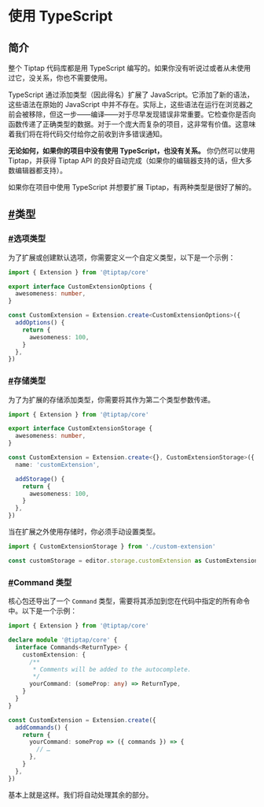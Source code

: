 # 使用 TypeScript

## 简介

整个 Tiptap 代码库都是用 TypeScript 编写的。如果你没有听说过或者从未使用过它，没关系，你也不需要使用。

TypeScript 通过添加类型（因此得名）扩展了 JavaScript。它添加了新的语法，这些语法在原始的 JavaScript 中并不存在。实际上，这些语法在运行在浏览器之前会被移除，但这一步——编译——对于尽早发现错误非常重要。它检查你是否向函数传递了正确类型的数据。对于一个庞大而复杂的项目，这非常有价值。这意味着我们将在将代码交付给你之前收到许多错误通知。

**无论如何，如果你的项目中没有使用 TypeScript，也没有关系。** 你仍然可以使用 Tiptap，并获得 Tiptap API 的良好自动完成（如果你的编辑器支持的话，但大多数编辑器都支持）。

如果你在项目中使用 TypeScript 并想要扩展 Tiptap，有两种类型是很好了解的。

## [#](https://tiptap.dev/guide/typescript#types)类型

### [#](https://tiptap.dev/guide/typescript#options-types)选项类型

为了扩展或创建默认选项，你需要定义一个自定义类型，以下是一个示例：

```typescript
import { Extension } from '@tiptap/core'

export interface CustomExtensionOptions {
  awesomeness: number,
}

const CustomExtension = Extension.create<CustomExtensionOptions>({
  addOptions() {
    return {
      awesomeness: 100,
    }
  },
})
```

### [#](https://tiptap.dev/guide/typescript#storage-types)存储类型

为了为扩展的存储添加类型，你需要将其作为第二个类型参数传递。

```typescript
import { Extension } from '@tiptap/core'

export interface CustomExtensionStorage {
  awesomeness: number,
}

const CustomExtension = Extension.create<{}, CustomExtensionStorage>({
  name: 'customExtension',

  addStorage() {
    return {
      awesomeness: 100,
    }
  },
})
```

当在扩展之外使用存储时，你必须手动设置类型。

```javascript
import { CustomExtensionStorage } from './custom-extension'

const customStorage = editor.storage.customExtension as CustomExtensionStorage
```

### [#](https://tiptap.dev/guide/typescript#command-type)Command 类型

核心包还导出了一个 `Command` 类型，需要将其添加到您在代码中指定的所有命令中。以下是一个示例：

```typescript
import { Extension } from '@tiptap/core'

declare module '@tiptap/core' {
  interface Commands<ReturnType> {
    customExtension: {
      /**
       * Comments will be added to the autocomplete.
       */
      yourCommand: (someProp: any) => ReturnType,
    }
  }
}

const CustomExtension = Extension.create({
  addCommands() {
    return {
      yourCommand: someProp => ({ commands }) => {
        // …
      },
    }
  },
})
```

基本上就是这样。我们将自动处理其余的部分。